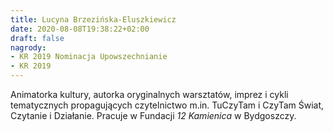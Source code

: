 ```yaml
---
title: Lucyna Brzezińska-Eluszkiewicz
date: 2020-08-08T19:38:22+02:00
draft: false
nagrody:
- KR 2019 Nominacja Upowszechnianie
- KR 2019
---
```

Animatorka kultury, autorka oryginalnych warsztatów, imprez i cykli tematycznych propagujących czytelnictwo m.in. 
TuCzyTam i CzyTam Świat, Czytanie i Działanie. Pracuje w Fundacji _12 Kamienica_ w Bydgoszczy.
